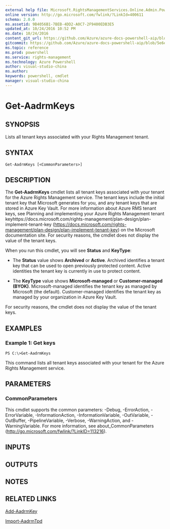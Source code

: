 ```yaml
---
external help file: Microsoft.RightsManagementServices.Online.Admin.PowerShell.dll-Help.xml
online version: http://go.microsoft.com/fwlink/?LinkId=400611
schema: 2.0.0
ms.assetid: 9B4056B1-7BEB-4DD2-A0C7-2F9400EDB3E5
updated_at: 10/24/2016 10:52 PM
ms.date: 10/24/2016
content_git_url: https://github.com/Azure/azure-docs-powershell-aip/blob/master/Azure%20Information%20Protection/AADRM%20Module/vlatest/Get-AadrmKeys.md
gitcommit: https://github.com/Azure/azure-docs-powershell-aip/blob/5e6ef5e3f1d6768f64c5d14aab4fd3e58b8fa0c3/Azure%20Information%20Protection/AADRM%20Module/vlatest/Get-AadrmKeys.md
ms.topic: reference
ms.prod: powershell
ms.service: rights-management
ms.technology: Azure Powershell
author: visual-studio-china
ms.author: 
keywords: powershell, cmdlet
manager: visual-studio-china
---
```


# Get-AadrmKeys

## SYNOPSIS
Lists all tenant keys associated with your Rights Management tenant.

## SYNTAX

```
Get-AadrmKeys [<CommonParameters>]
```

## DESCRIPTION
The **Get-AadrmKeys** cmdlet lists all tenant keys associated with your tenant for the Azure Rights Management service.
The tenant keys include the initial tenant key that Microsoft generates for you, and any tenant keys that are stored in Azure Key Vault.
For more information about Azure RMS tenant keys, see Planning and implementing your Azure Rights Management tenant keyhttps://docs.microsoft.com/rights-management/plan-design/plan-implement-tenant-key (https://docs.microsoft.com/rights-management/plan-design/plan-implement-tenant-key) on the Microsoft documentation site.
For security reasons, the cmdlet does not display the value of the tenant keys.

When you run this cmdlet, you will see **Status** and **KeyType**: 

- The **Status** value shows **Archived** or **Active**.
Archived identifies a tenant key that can be used to open previously protected content.
Active identities the tenant key is currently in use to protect content.

- The **KeyType** value shows **Microsoft-managed** or **Customer-managed (BYOK)**.
Microsoft-managed identifies the tenant key as managed by Microsoft (the default).
Customer-managed identifies the tenant key as managed by your organization in Azure Key Vault.

For security reasons, the cmdlet does not display the value of the tenant keys.

## EXAMPLES

### Example 1: Get keys
```
PS C:\>Get-AadrmKeys
```

This command lists all tenant keys associated with your tenant for the Azure Rights Management service.

## PARAMETERS

### CommonParameters
This cmdlet supports the common parameters: -Debug, -ErrorAction, -ErrorVariable, -InformationAction, -InformationVariable, -OutVariable, -OutBuffer, -PipelineVariable, -Verbose, -WarningAction, and -WarningVariable. For more information, see about_CommonParameters (http://go.microsoft.com/fwlink/?LinkID=113216).

## INPUTS

## OUTPUTS

## NOTES

## RELATED LINKS

[Add-AadrmKey](./Add-AadrmKey.md)

[Import-AadrmTpd](./Import-AadrmTpd.md)


